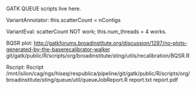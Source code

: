 GATK QUEUE scripts live here.


VariantAnnotator:    this.scatterCount = nContigs

VariantEval: scatterCount NOT work; this.num_threads = 4 works.

BQSR plot: http://gatkforums.broadinstitute.org/discussion/1297/no-plots-generated-by-the-baserecalibrator-walker
	git/gatk/public/R/scripts/org/broadinstitute/sting/utils/recalibration/BQSR.R

Rscript: Rscript /mnt/isilon/cag/ngs/hiseq/respublica/pipeline/git/gatk/public/R/scripts/org/broadinstitute/sting/queue/util/queueJobReport.R  report.txt report.pdf
